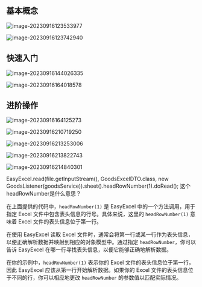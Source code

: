 ## 基本概念

![image-20230916123533977](https://cdn.jsdelivr.net/gh/yzk656/image/img/202309161235024.png)

![image-20230916123742940](https://cdn.jsdelivr.net/gh/yzk656/image/img/202309161237971.png)

## 快速入门

![image-20230916144026335](https://cdn.jsdelivr.net/gh/yzk656/image/img/202309161440378.png)

![image-20230916164018578](https://cdn.jsdelivr.net/gh/yzk656/image/img/202309161640624.png)

## 进阶操作

![image-20230916164125273](https://cdn.jsdelivr.net/gh/yzk656/image/img/202309161641313.png)

![image-20230916210719250](https://cdn.jsdelivr.net/gh/yzk656/image/img/202309162107352.png)

![image-20230916213253006](https://cdn.jsdelivr.net/gh/yzk656/image/img/202309162132052.png)

![image-20230916213822743](https://cdn.jsdelivr.net/gh/yzk656/image/img/202309162138781.png)

![image-20230916214840301](https://cdn.jsdelivr.net/gh/yzk656/image/img/202309162148347.png)

EasyExcel.read(file.getInputStream(), GoodsExcelDTO.class, new GoodsListener(goodsService)).sheet().headRowNumber(1).doRead(); 这个headRowNumber是什么意思？

在上面提供的代码中，`headRowNumber(1)` 是 EasyExcel 中的一个方法调用，用于指定 Excel 文件中包含表头信息的行号。具体来说，这里的 `headRowNumber(1)` 意味着 Excel 文件的表头信息位于第一行。

在使用 EasyExcel 读取 Excel 文件时，通常会将第一行或某一行作为表头信息，以便正确解析数据并映射到相应的对象模型中。通过指定 `headRowNumber`，你可以告诉 EasyExcel 在哪一行寻找表头信息，以便它能够正确地解析数据。

在你的示例中，`headRowNumber(1)` 表示你的 Excel 文件的表头信息位于第一行，因此 EasyExcel 应该从第一行开始解析数据。如果你的 Excel 文件的表头信息位于不同的行，你可以相应地更改 `headRowNumber` 的参数值以匹配实际情况。